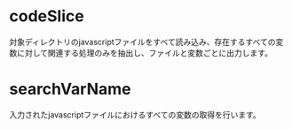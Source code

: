 # codeSlice
対象ディレクトリのjavascriptファイルをすべて読み込み、存在するすべての変数に対して関連する処理のみを抽出し、ファイルと変数ごとに出力します。

# searchVarName
入力されたjavascriptファイルにおけるすべての変数の取得を行います。